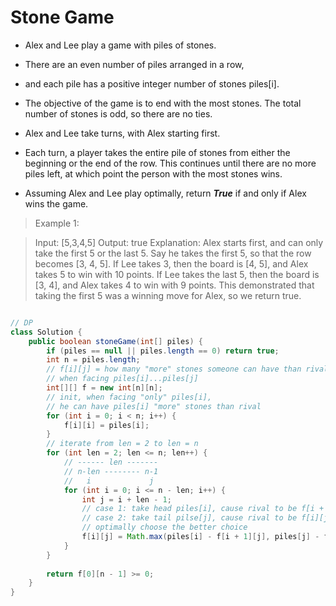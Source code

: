 # Stone Game
- Alex and Lee play a game with piles of stones.  
- There are an even number of piles arranged in a row, 
- and each pile has a positive integer number of stones piles[i].

- The objective of the game is to end with the most stones.  The total number of stones is odd, so there are no ties.

- Alex and Lee take turns, with Alex starting first.  
- Each turn, a player takes the entire pile of stones from either the beginning or the end of the row.  This continues until there are no more piles left, at which point the person with the most stones wins.

- Assuming Alex and Lee play optimally, return ***True*** if and only if Alex wins the game.

 

>Example 1:

>Input: [5,3,4,5]
>Output: true
>Explanation: 
>Alex starts first, and can only take the first 5 or the last 5.
>Say he takes the first 5, so that the row becomes [3, 4, 5].
>If Lee takes 3, then the board is [4, 5], and Alex takes 5 to win with 10 points.
>If Lee takes the last 5, then the board is [3, 4], and Alex takes 4 to win with 9 points.
>This demonstrated that taking the first 5 was a winning move for Alex, so we return true.

```java

// DP
class Solution {
    public boolean stoneGame(int[] piles) {
        if (piles == null || piles.length == 0) return true;
        int n = piles.length;
        // f[i][j] = how many "more" stones someone can have than rival,
        // when facing piles[i]...piles[j]
        int[][] f = new int[n][n];
        // init, when facing "only" piles[i],
        // he can have piles[i] "more" stones than rival
        for (int i = 0; i < n; i++) {
            f[i][i] = piles[i];
        }
        // iterate from len = 2 to len = n
        for (int len = 2; len <= n; len++) {
            // ------ len -------
            // n-len -------- n-1
            //   i             j
            for (int i = 0; i <= n - len; i++) {
                int j = i + len - 1;
                // case 1: take head piles[i], cause rival to be f[i + 1][j]
                // case 2: take tail pilse[j], cause rival to be f[i][j - 1]
                // optimally choose the better choice
                f[i][j] = Math.max(piles[i] - f[i + 1][j], piles[j] - f[i][j - 1]);
            }
        }
        
        return f[0][n - 1] >= 0;
    }
}
```